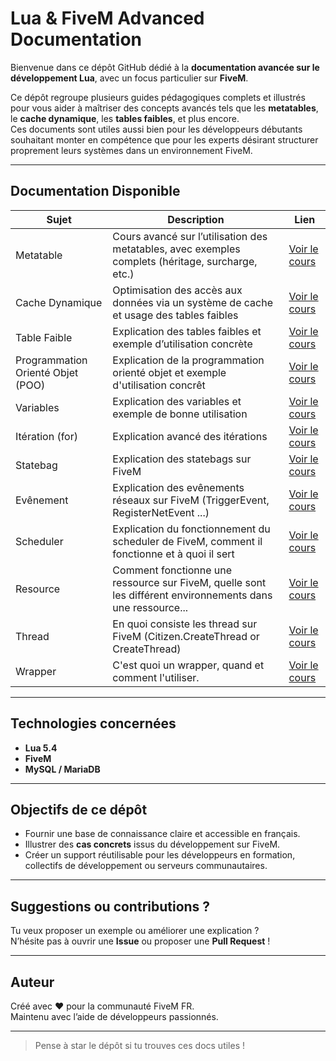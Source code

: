 
# Lua & FiveM Advanced Documentation

Bienvenue dans ce dépôt GitHub dédié à la **documentation avancée sur le développement Lua**, avec un focus particulier sur **FiveM**.

Ce dépôt regroupe plusieurs guides pédagogiques complets et illustrés pour vous aider à maîtriser des concepts avancés tels que les **metatables**, le **cache dynamique**, les **tables faibles**, et plus encore.  
Ces documents sont utiles aussi bien pour les développeurs débutants souhaitant monter en compétence que pour les experts désirant structurer proprement leurs systèmes dans un environnement FiveM.

---

## Documentation Disponible

| Sujet | Description | Lien |
|-------|-------------|------|
| Metatable | Cours avancé sur l’utilisation des metatables, avec exemples complets (héritage, surcharge, etc.) | [Voir le cours](./metatable.md) |
| Cache Dynamique | Optimisation des accès aux données via un système de cache et usage des tables faibles | [Voir le cours](./cache.md) |
| Table Faible | Explication des tables faibles et exemple d’utilisation concrète | [Voir le cours](./table_faible.md) |
| Programmation Orienté Objet (POO) | Explication de la programmation orienté objet et exemple d'utilisation concrêt | [Voir le cours](./poo.md) |
| Variables | Explication des variables et exemple de bonne utilisation | [Voir le cours](./variable.md) |
| Itération (for) | Explication avancé des itérations | [Voir le cours](./iteration.md) |
| Statebag | Explication des statebags sur FiveM | [Voir le cours](./statebag.md) |
| Evênement | Explication des evênements réseaux sur FiveM (TriggerEvent, RegisterNetEvent ...) | [Voir le cours](./event.md) |
| Scheduler | Explication du fonctionnement du scheduler de FiveM, comment il fonctionne et à quoi il sert | [Voir le cours](./scheduler.md) |
| Resource | Comment fonctionne une ressource sur FiveM, quelle sont les différent environnements dans une ressource... | [Voir le cours](./resource.md) |
| Thread | En quoi consiste les thread sur FiveM (Citizen.CreateThread or CreateThread) | [Voir le cours](./thread.md) |
| Wrapper | C'est quoi un wrapper, quand et comment l'utiliser. | [Voir le cours](./wrapper.md) |

---

## Technologies concernées

- **Lua 5.4**
- **FiveM**
- **MySQL / MariaDB**

---

## Objectifs de ce dépôt

- Fournir une base de connaissance claire et accessible en français.
- Illustrer des **cas concrets** issus du développement sur FiveM.
- Créer un support réutilisable pour les développeurs en formation, collectifs de développement ou serveurs communautaires.

---

## Suggestions ou contributions ?

Tu veux proposer un exemple ou améliorer une explication ?  
N’hésite pas à ouvrir une **Issue** ou proposer une **Pull Request** !

---

## Auteur

Créé avec ❤️ pour la communauté FiveM FR.  
Maintenu avec l’aide de développeurs passionnés.

---

> Pense à star le dépôt si tu trouves ces docs utiles !
